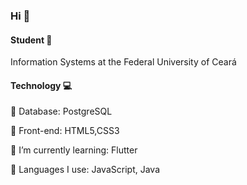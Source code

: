 ### Hi 👋

#### Student :book:
  Information Systems at the Federal University of Ceará

#### Technology :computer: 

  :vhs: Database: PostgreSQL
  
  :sunrise_over_mountains: Front-end: HTML5,CSS3
  
 🌱 I’m currently learning: Flutter
 
 :high_brightness: Languages I use: JavaScript, Java

<!--
**kasilianaoliveira/kasilianaoliveira** is a ✨ _special_ ✨ repository because its `README.md` (this file) appears on your GitHub profile.

Here are some ideas to get you started:

- 🔭 I’m currently working on ...
- 🌱 I’m currently learning ...
- 👯 I’m looking to collaborate on ...
- 🤔 I’m looking for help with ...
- 💬 Ask me about ...
- 📫 How to reach me: ...
- 😄 Pronouns: ...
- ⚡ Fun fact: ...
-->
